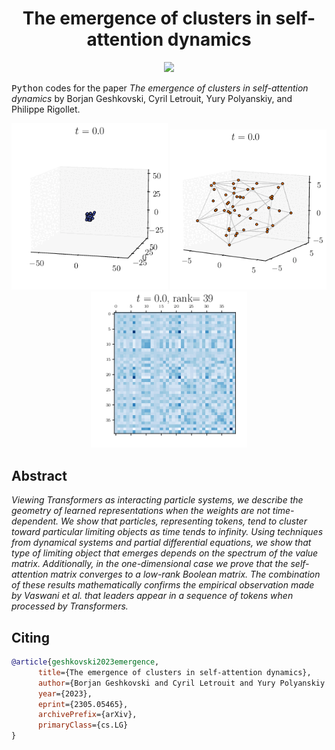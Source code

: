 <!-- Title -->
<h1 align="center">
  The emergence of clusters in self-attention dynamics
</h1>

<p align="center">
  <img src="https://zenodo.org/badge/DOI/10.1142/S0218202523500136.svg" link="[https://doi.org/10.1142/S0218202523500136](https://arxiv.org/abs/2305.05465)">
</p>

<tt>Python</tt> codes for the paper 
*The emergence of clusters in self-attention dynamics* by Borjan Geshkovski, Cyril Letrouit, Yury Polyanskiy, and Philippe Rigollet. 

<p align="center">
  <img src="movies/Th31/3d/out.gif" alt="animated" width="250"/>
  <img src="movies/Th42/out.gif" alt="animated" width="250"/>
  <img src="movies/Th21/out.gif" alt="animated" width="250"/>
</p>

## Abstract

*Viewing Transformers as interacting particle systems, we describe the geometry of learned representations when the weights are not time-dependent. We show that particles, representing tokens, tend to cluster toward particular limiting objects as time tends to infinity. Using techniques from dynamical systems and partial differential equations, we show that type of limiting object that emerges depends on the spectrum of the value matrix. Additionally, in the one-dimensional case we prove that the self-attention matrix converges to a low-rank Boolean matrix. The combination of these results mathematically confirms the empirical observation made by Vaswani et al. that leaders appear in a sequence of tokens when processed by Transformers.*

## Citing

```bibtex
@article{geshkovski2023emergence,
      title={The emergence of clusters in self-attention dynamics}, 
      author={Borjan Geshkovski and Cyril Letrouit and Yury Polyanskiy and Philippe Rigollet},
      year={2023},
      eprint={2305.05465},
      archivePrefix={arXiv},
      primaryClass={cs.LG}
}
```
